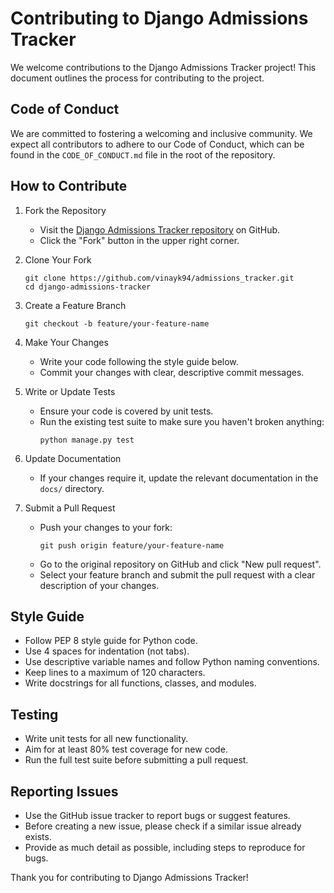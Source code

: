

# Contributing to Django Admissions Tracker

We welcome contributions to the Django Admissions Tracker project! This document outlines the process for contributing to the project.

## Code of Conduct

We are committed to fostering a welcoming and inclusive community. We expect all contributors to adhere to our Code of Conduct, which can be found in the `CODE_OF_CONDUCT.md` file in the root of the repository.

## How to Contribute

1. Fork the Repository
   - Visit the [Django Admissions Tracker repository](https://github.com/vinayk94/admissions_tracker.git) on GitHub.
   - Click the "Fork" button in the upper right corner.

2. Clone Your Fork
   ```
   git clone https://github.com/vinayk94/admissions_tracker.git
   cd django-admissions-tracker
   ```

3. Create a Feature Branch
   ```
   git checkout -b feature/your-feature-name
   ```

4. Make Your Changes
   - Write your code following the style guide below.
   - Commit your changes with clear, descriptive commit messages.

5. Write or Update Tests
   - Ensure your code is covered by unit tests.
   - Run the existing test suite to make sure you haven't broken anything:
     ```
     python manage.py test
     ```

6. Update Documentation
   - If your changes require it, update the relevant documentation in the `docs/` directory.

7. Submit a Pull Request
   - Push your changes to your fork:
     ```
     git push origin feature/your-feature-name
     ```
   - Go to the original repository on GitHub and click "New pull request".
   - Select your feature branch and submit the pull request with a clear description of your changes.

## Style Guide

- Follow PEP 8 style guide for Python code.
- Use 4 spaces for indentation (not tabs).
- Use descriptive variable names and follow Python naming conventions.
- Keep lines to a maximum of 120 characters.
- Write docstrings for all functions, classes, and modules.

## Testing

- Write unit tests for all new functionality.
- Aim for at least 80% test coverage for new code.
- Run the full test suite before submitting a pull request.

## Reporting Issues

- Use the GitHub issue tracker to report bugs or suggest features.
- Before creating a new issue, please check if a similar issue already exists.
- Provide as much detail as possible, including steps to reproduce for bugs.

Thank you for contributing to Django Admissions Tracker!
